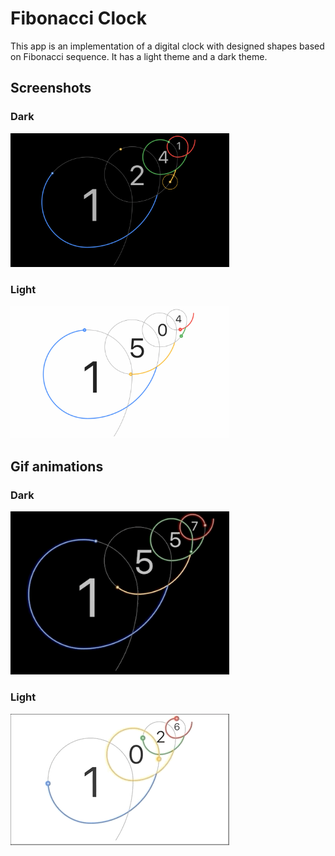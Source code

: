 # Fibonacci Clock

This app is an implementation of a digital clock with designed shapes based on Fibonacci sequence.
It has a light theme and a dark theme.

## Screenshots
### Dark
<img src='fibonacci_dark.png' width='350'>

### Light
<img src='fibonacci_light.png' width='350'>

## Gif animations
### Dark
<img src='fibonacci_dark.gif' width='350'>

### Light
<img src='fibonacci_light.gif' width='350'>
